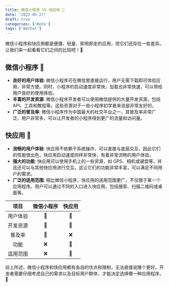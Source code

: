 ```yaml
---
title: 微信小程序 VS 快应用 🚀
date: "2023-05-27"
draft: true
categories: ['Note']
tags: ['WeChat']
--- 
```


微信小程序和快应用都是便捷、轻量、即用即走的应用，但它们还存在一些差异。让我们来一起看看它们之间的比较吧！👀

## 微信小程序 💬

- **良好的用户体验**: 微信小程序可在微信里直接运行，用户无需下载即可体验应用，非常方便。同时，小程序的启动速度非常快，加载也非常快速，可以带给用户良好的使用体验。
- **丰富的开发资源**: 微信小程序开发者可以使用微信提供的大量开发资源，包括 API、工具和教程等。这些资源对于一些小程序初学者来说是非常友好的。 
- **广泛的普及率**: 微信小程序作为中国最大的社交平台之一，其普及率非常广泛，用户非常多，可以让开发者的小程序得到更广的流量和访问量。 

## 快应用 🚀

- **流畅的用户体验**: 快应用不依赖于系统操作，可以直接与底层交互，因此它们的性能很出色，快应用启动速度同样非常快，有着非常流畅的用户体验。
- **强大的功能**: 快应用可以使用手机上的一些资源，如 GPS、相机或键盘等，并且还可以与其他快应用进行交互。这让它们的功能非常丰富，可以满足不同用户的需求。
- **广泛的适用范围**: 相比微信小程序，快应用的适用范围更广，不仅限于某一个应用程序。用户可以通过不同的入口进入快应用，包括搜索、扫描二维码或桌面等。

| 项目 | 微信小程序 | 快应用 |
|:---:|:---:|:---:|
| 用户体验 | 💬 | 🚀 |
| 开发资源 | 💬 | 🚀 |
| 普及率 | 💬 | ❌ |
| 功能 | ❌ | 💬 |
| 适用范围 | ❌ | 💬 |

综上所述，微信小程序和快应用都有各自的优点和限制，无法直接说哪个更好。开发者需要仔细考虑自己的需求以及目标用户群体，才能决定选择哪一种应用程序。🤔

